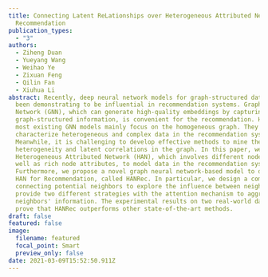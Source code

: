 ```yaml
---
title: Connecting Latent ReLationships over Heterogeneous Attributed Network for
  Recommendation
publication_types:
  - "3"
authors:
  - Ziheng Duan
  - Yueyang Wang
  - Weihao Ye
  - Zixuan Feng
  - Qilin Fan
  - Xiuhua Li
abstract: Recently, deep neural network models for graph-structured data have
  been demonstrating to be influential in recommendation systems. Graph Neural
  Network (GNN), which can generate high-quality embeddings by capturing
  graph-structured information, is convenient for the recommendation. However,
  most existing GNN models mainly focus on the homogeneous graph. They cannot
  characterize heterogeneous and complex data in the recommendation system.
  Meanwhile, it is challenging to develop effective methods to mine the
  heterogeneity and latent correlations in the graph. In this paper, we adopt
  Heterogeneous Attributed Network (HAN), which involves different node types as
  well as rich node attributes, to model data in the recommendation system.
  Furthermore, we propose a novel graph neural network-based model to deal with
  HAN for Recommendation, called HANRec. In particular, we design a component
  connecting potential neighbors to explore the influence between neighbors and
  provide two different strategies with the attention mechanism to aggregate
  neighbors' information. The experimental results on two real-world datasets
  prove that HANRec outperforms other state-of-the-art methods.
draft: false
featured: false
image:
  filename: featured
  focal_point: Smart
  preview_only: false
date: 2021-03-09T15:52:50.911Z
---
```

